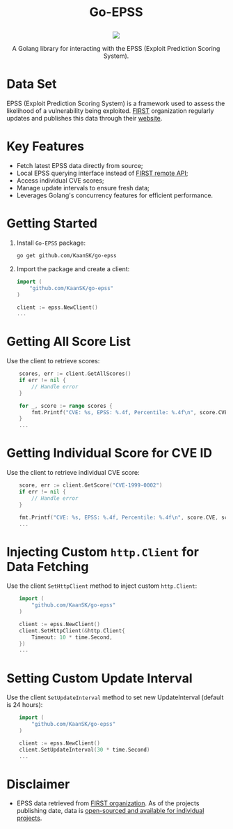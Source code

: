<h1><p align="center">Go-EPSS</p></h1>
<p align="center">
  <img src="https://goreportcard.com/badge/github.com/KaanSK/go-epss" />
</p>
<p align="center">
A Golang library for interacting with the EPSS (Exploit Prediction Scoring System).
</p>

# Data Set
EPSS (Exploit Prediction Scoring System) is a framework used to assess the likelihood of a vulnerability being exploited. [FIRST](https://www.first.org/) organization regularly updates and publishes this data through their [website](https://www.first.org/epss/data_stats).

# Key Features
* Fetch latest EPSS data directly from source;
* Local EPSS querying interface instead of [FIRST remote API](https://www.first.org/epss/api);
* Access individual CVE scores;
* Manage update intervals to ensure fresh data;
* Leverages Golang's concurrency features for efficient performance.

# Getting Started
1. Install `Go-EPSS` package:
    ```bash
    go get github.com/KaanSK/go-epss
    ```
2. Import the package and create a client:
    ```go
    import (
        "github.com/KaanSK/go-epss"
    )

    client := epss.NewClient()
    ...
    ```
# Getting All Score List
Use the client to retrieve scores:
```go
    scores, err := client.GetAllScores()
    if err != nil {
        // Handle error
    }

    for _, score := range scores {
        fmt.Printf("CVE: %s, EPSS: %.4f, Percentile: %.4f\n", score.CVE, score.EPSS, score.Percentile)
    }
    ...
```

# Getting Individual Score for CVE ID
Use the client to retrieve individual CVE score:
```go
    score, err := client.GetScore("CVE-1999-0002")
    if err != nil {
        // Handle error
    }

    fmt.Printf("CVE: %s, EPSS: %.4f, Percentile: %.4f\n", score.CVE, score.EPSS, score.Percentile)
    ...
```

# Injecting Custom `http.Client` for Data Fetching
Use the client `SetHttpClient` method to inject custom `http.Client`:
```go
    import (
        "github.com/KaanSK/go-epss"
    )

    client := epss.NewClient()
    client.SetHttpClient(&http.Client{
		Timeout: 10 * time.Second,
	})
    ...
```

# Setting Custom Update Interval
Use the client `SetUpdateInterval` method to set new UpdateInterval (default is 24 hours):
```go
    import (
        "github.com/KaanSK/go-epss"
    )

    client := epss.NewClient()
    client.SetUpdateInterval(30 * time.Second)
    ...
```

# Disclaimer
* EPSS data retrieved from [FIRST organization](https://www.first.org/epss/data_stats). As of the projects publishing date, data is [open-sourced and available for individual projects](https://www.first.org/epss/faq#:~:text=Can%20I%20use%20this%20in%20my%20commercial%20product%3F%20What%20Licensing%20limitations%20exist%3F).